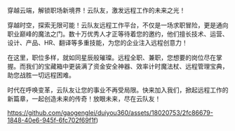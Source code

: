 穿越云端，解锁职场新境界！云队友，激发远程工作的未来之光！

穿越时空，探索无限可能！云队友远程工作平台，不仅是一场求职冒险，更是通向职业巅峰的魔法之门。数十万优秀人才正等待着您的邀约，他们擅长技术、运营、设计、产品、HR、翻译等多重技能，为您的企业注入远程创意力！

在这里，职位多样，就如同星辰般璀璨。远程全职、兼职，您想要的岗位尽在掌握。而我们的宝藏箱中更装满了资金安全神器、效率计时魔法杖、远程管理宝典，助您战胜一切远程困难。

时代在呼唤变革，云队友让您的事业不再受局限。快来加入我们，掀起远程工作的新篇章，一起创造未来的传奇！放眼未来，尽在云队友！

https://github.com/gaogenglei/duiyou360/assets/18020753/2fc86679-1848-40e6-945f-6fc702f69f1f)
